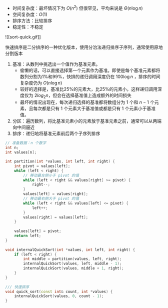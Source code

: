 - 时间复杂度：最坏情况下为 $O(n^2)$ 但很罕见，平均来说是 $\Theta(n \log n)$
- 空间复杂度：$O(1)$
- 排序方法：比较排序
- 稳定性：不稳定

![[sort-quick.gif]]

快速排序是二分排序的一种优化版本，使用分治法递归排序子序列，通常使用原地分割版本
1. 基准：从数列中挑选出一个值作为基准元素。
	- 偷懒的话，可以直接选择第一个元素作为基准。即使是每个基准元素都将数列分割为1%和99%，快排的递归调用深度仍在 $100 \log n$ ，排序的时间复杂度仍为 $O(n \log n)$
	- 较好的选择是，基准比25%的元素大，比25%的元素小，这样递归调用深度仅为 $2 log_2 n$，但会在选择基准值上造成额外的时间损失
	- 最坏的情况出现在，每次递归选择的基准都将数组分为 $1$ 个和 $n-1$ 个元素，且每次都是只有 $1$ 个元素大于基准值或都是只有 $1$ 个元素小于基准值。
1. 分区：遍历数列，将比基准元素小的元素放于基准元素之前，通常可以从两端向中间逼近
2. 排序：递归地将基准元素前后两个子序列排序

```c++
// 准备数据：n 个数字
int n;
int values[n];

int partition(int *values, int left, int right) {  
    int pivot = values[left];  
    while (left < right) {  
        // 移动最左侧小于 pivot 的值  
        while (left < right && values[right] >= pivot) {  
            right--;  
        }  
        values[left] = values[right];  
        // 移动最右侧大于 pivot 的值  
        while (left < right && values[left] <= pivot) {  
            left++;  
        }  
        values[right] = values[left];  
    }  
  
    values[left] = pivot;  
    return left;  
}  
  
void internalQuickSort(int *values, int left, int right) {  
    if (left < right) {  
        int middle = partition(values, left, right);  
        internalQuickSort(values, left, middle - 1);  
        internalQuickSort(values, middle + 1, right);  
    }  
}  
  
/// 快速排序  
void quick_sort(const int& count, int *values) {  
    internalQuickSort(values, 0, count - 1);  
}
```